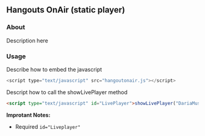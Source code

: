 ## Hangouts OnAir (static player)

### About
Description here

### Usage

Describe how to embed the javascript

```js
<script type="text/javascript" src="hangoutonair.js"></script>
```

Descript how to call the showLivePlayer method

```html
<script type="text/javascript" id="LivePlayer">showLivePlayer("DariaMusk", "560", "315");</script>
```

**Improtant Notes:**
 - Required `id="Liveplayer"`